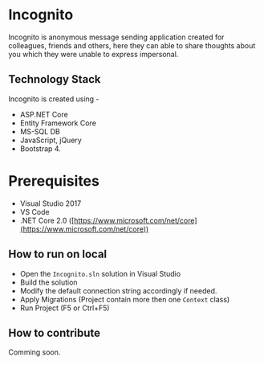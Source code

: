# Incognito


Incognito is anonymous message sending application created for colleagues, friends and others, here they can able to share thoughts about you which they were unable to express impersonal.

## Technology Stack
Incognito is created using - 

 - ASP.NET Core
 -  Entity Framework Core
 - MS-SQL DB
 -  JavaScript, jQuery
 - Bootstrap 4.


# Prerequisites

 - Visual Studio 2017
 - VS Code
 -  .NET Core 2.0 ([https://www.microsoft.com/net/core](https://www.microsoft.com/net/core))

## How to run on local

-   Open the `Incognito.sln` solution in Visual Studio
-   Build the solution
-   Modify the default connection string accordingly if needed.
-  Apply Migrations (Project contain more then one `Context` class)
-   Run Project (F5 or Ctrl+F5)

## How to contribute

Comming soon.
